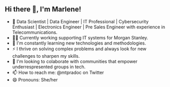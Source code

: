 ## Hi there 👋, I'm Marlene!

- 🎯 Data Scientist | Data Engineer | IT Professional | Cybersecurity Enthusiast | Electronics Engineer | Pre Sales Engineer with experience in Telecommunications.
- 👩‍💻 Currently working supporting IT systems for Morgan Stanley.
- 🌱 I'm constantly learning new technologies and methodologies.
- ⚡ I thrive on solving complex problems and always look for new challenges to sharpen my skills.
- 👯 I'm looking to colaborate with communities that empower underrespresented groups in tech.
- 📫 How to reach me: @mtpradoc on Twitter
- 😄 Pronouns: She/her

<!--
**mtpradoc/mtpradoc** is a ✨ _special_ ✨ repository because its `README.md` (this file) appears on your GitHub profile.

Here are some ideas to get you started:

- 🔭 I’m currently working on ...
- 🌱 I’m currently learning ...
- 👯 I’m looking to collaborate on ...
- 🤔 I’m looking for help with ...
- 💬 Ask me about ...
- 📫 How to reach me: ...
- 😄 Pronouns: ...
- ⚡ Fun fact: ...
-->
